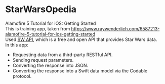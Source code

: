 # StarWarsOpedia
Alamofire 5 Tutorial for iOS: Getting Started<br>
This is training app, taken from https://www.raywenderlich.com/6587213-alamofire-5-tutorial-for-ios-getting-started<br>
Used [SW API](https://swapi.dev), which is a free and open API that provides Star Wars data.<br>
In this app:
- Requesting data from a third-party RESTful API.
- Sending request parameters.
- Converting the response into JSON.
- Converting the response into a Swift data model via the Codable protocol.
